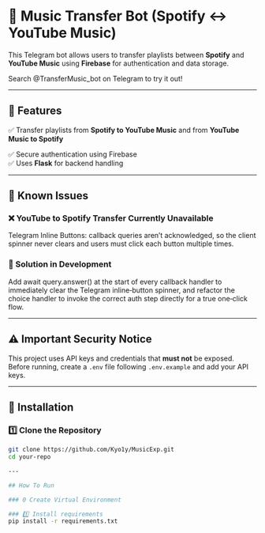 # 🎵 Music Transfer Bot (Spotify ↔ YouTube Music)

This Telegram bot allows users to transfer playlists between **Spotify** and **YouTube Music** using **Firebase** for authentication and data storage.

Search @TransferMusic_bot on Telegram to try it out!

---

## 📌 Features
✅ Transfer playlists from **Spotify to YouTube Music** and  from **YouTube Music to Spotify**

✅ Secure authentication using Firebase  
✅ Uses **Flask** for backend handling  

---

## 🛑 Known Issues

### ❌ YouTube to Spotify Transfer Currently Unavailable
Telegram Inline Buttons: callback queries aren’t acknowledged, so the client spinner never clears and users must click each button multiple times.

### 🔧 Solution in Development
Add await query.answer() at the start of every callback handler to immediately clear the Telegram inline‑button spinner, and refactor the choice handler to invoke the correct auth step directly for a true one‑click flow.

---

## ⚠️ Important Security Notice
This project uses API keys and credentials that **must not** be exposed. Before running, create a `.env` file following `.env.example` and add your API keys.

---

## 🚀 Installation

### 1️⃣ Clone the Repository
```sh
git clone https://github.com/Kyo1y/MusicExp.git
cd your-repo

---

## How To Run

### 0 Create Virtual Environment

### 1️⃣ Install requirements
pip install -r requirements.txt
